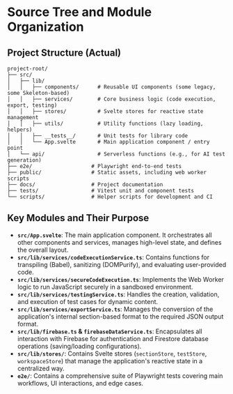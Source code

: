 # Source Tree and Module Organization

## Project Structure (Actual)

```text
project-root/
├── src/
│   ├── lib/
│   │   ├── components/      # Reusable UI components (some legacy, some Skeleton-based)
│   │   ├── services/        # Core business logic (code execution, export, testing)
│   │   ├── stores/          # Svelte stores for reactive state management
│   │   ├── utils/           # Utility functions (lazy loading, helpers)
│   │   ├── __tests__/       # Unit tests for library code
│   │   └── App.svelte       # Main application component / entry point
│   └── api/                 # Serverless functions (e.g., for AI test generation)
├── e2e/                   # Playwright end-to-end tests
├── public/                # Static assets, including web worker scripts
├── docs/                  # Project documentation
├── tests/                 # Vitest unit and component tests
└── scripts/               # Helper scripts for development and CI
```

## Key Modules and Their Purpose

- **`src/App.svelte`**: The main application component. It orchestrates all other components and services, manages high-level state, and defines the overall layout.
- **`src/lib/services/codeExecutionService.ts`**: Contains functions for transpiling (Babel), sanitizing (DOMPurify), and evaluating user-provided code.
- **`src/lib/services/secureCodeExecution.ts`**: Implements the Web Worker logic to run JavaScript securely in a sandboxed environment.
- **`src/lib/services/testingService.ts`**: Handles the creation, validation, and execution of test cases for dynamic content.
- **`src/lib/services/exportService.ts`**: Manages the conversion of the application's internal section-based format to the required JSON output format.
- **`src/lib/firebase.ts` & `firebaseDataService.ts`**: Encapsulates all interaction with Firebase for authentication and Firestore database operations (saving/loading configurations).
- **`src/lib/stores/`**: Contains Svelte stores (`sectionStore`, `testStore`, `workspaceStore`) that manage the application's reactive state in a centralized way.
- **`e2e/`**: Contains a comprehensive suite of Playwright tests covering main workflows, UI interactions, and edge cases.
